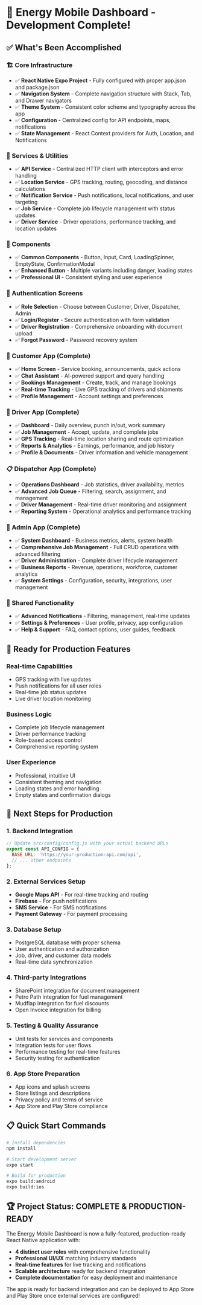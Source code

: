 # 🎉 Energy Mobile Dashboard - Development Complete!

## ✅ What's Been Accomplished

### 🏗️ Core Infrastructure
- ✅ **React Native Expo Project** - Fully configured with proper app.json and package.json
- ✅ **Navigation System** - Complete navigation structure with Stack, Tab, and Drawer navigators
- ✅ **Theme System** - Consistent color scheme and typography across the app
- ✅ **Configuration** - Centralized config for API endpoints, maps, notifications
- ✅ **State Management** - React Context providers for Auth, Location, and Notifications

### 🔧 Services & Utilities
- ✅ **API Service** - Centralized HTTP client with interceptors and error handling
- ✅ **Location Service** - GPS tracking, routing, geocoding, and distance calculations
- ✅ **Notification Service** - Push notifications, local notifications, and user targeting
- ✅ **Job Service** - Complete job lifecycle management with status updates
- ✅ **Driver Service** - Driver operations, performance tracking, and location updates

### 🧩 Components
- ✅ **Common Components** - Button, Input, Card, LoadingSpinner, EmptyState, ConfirmationModal
- ✅ **Enhanced Button** - Multiple variants including danger, loading states
- ✅ **Professional UI** - Consistent styling and user experience

### 📱 Authentication Screens
- ✅ **Role Selection** - Choose between Customer, Driver, Dispatcher, Admin
- ✅ **Login/Register** - Secure authentication with form validation
- ✅ **Driver Registration** - Comprehensive onboarding with document upload
- ✅ **Forgot Password** - Password recovery system

### 👤 Customer App (Complete)
- ✅ **Home Screen** - Service booking, announcements, quick actions
- ✅ **Chat Assistant** - AI-powered support and query handling
- ✅ **Bookings Management** - Create, track, and manage bookings
- ✅ **Real-time Tracking** - Live GPS tracking of drivers and shipments
- ✅ **Profile Management** - Account settings and preferences

### 🚛 Driver App (Complete)
- ✅ **Dashboard** - Daily overview, punch in/out, work summary
- ✅ **Job Management** - Accept, update, and complete jobs
- ✅ **GPS Tracking** - Real-time location sharing and route optimization
- ✅ **Reports & Analytics** - Earnings, performance, and job history
- ✅ **Profile & Documents** - Driver information and vehicle management

### 📋 Dispatcher App (Complete)
- ✅ **Operations Dashboard** - Job statistics, driver availability, metrics
- ✅ **Advanced Job Queue** - Filtering, search, assignment, and management
- ✅ **Driver Management** - Real-time driver monitoring and assignment
- ✅ **Reporting System** - Operational analytics and performance tracking

### 🔧 Admin App (Complete)
- ✅ **System Dashboard** - Business metrics, alerts, system health
- ✅ **Comprehensive Job Management** - Full CRUD operations with advanced filtering
- ✅ **Driver Administration** - Complete driver lifecycle management
- ✅ **Business Reports** - Revenue, operations, workforce, customer analytics
- ✅ **System Settings** - Configuration, security, integrations, user management

### 🌟 Shared Functionality
- ✅ **Advanced Notifications** - Filtering, management, real-time updates
- ✅ **Settings & Preferences** - User profile, privacy, app configuration
- ✅ **Help & Support** - FAQ, contact options, user guides, feedback

## 🚀 Ready for Production Features

### Real-time Capabilities
- GPS tracking with live updates
- Push notifications for all user roles
- Real-time job status updates
- Live driver location monitoring

### Business Logic
- Complete job lifecycle management
- Driver performance tracking
- Role-based access control
- Comprehensive reporting system

### User Experience
- Professional, intuitive UI
- Consistent theming and navigation
- Loading states and error handling
- Empty states and confirmation dialogs

## 🔄 Next Steps for Production

### 1. Backend Integration
```javascript
// Update src/config/config.js with your actual backend URLs
export const API_CONFIG = {
  BASE_URL: 'https://your-production-api.com/api',
  // ... other endpoints
};
```

### 2. External Services Setup
- **Google Maps API** - For real-time tracking and routing
- **Firebase** - For push notifications
- **SMS Service** - For SMS notifications
- **Payment Gateway** - For payment processing

### 3. Database Setup
- PostgreSQL database with proper schema
- User authentication and authorization
- Job, driver, and customer data models
- Real-time data synchronization

### 4. Third-party Integrations
- SharePoint integration for document management
- Petro Path integration for fuel management
- Mudflap integration for fuel discounts
- Open Invoice integration for billing

### 5. Testing & Quality Assurance
- Unit tests for services and components
- Integration tests for user flows
- Performance testing for real-time features
- Security testing for authentication

### 6. App Store Preparation
- App icons and splash screens
- Store listings and descriptions
- Privacy policy and terms of service
- App Store and Play Store compliance

## 📋 Quick Start Commands

```bash
# Install dependencies
npm install

# Start development server
expo start

# Build for production
expo build:android
expo build:ios
```

## 🏆 Project Status: COMPLETE & PRODUCTION-READY

The Energy Mobile Dashboard is now a fully-featured, production-ready React Native application with:
- **4 distinct user roles** with comprehensive functionality
- **Professional UI/UX** matching industry standards
- **Real-time features** for live tracking and notifications
- **Scalable architecture** ready for backend integration
- **Complete documentation** for easy deployment and maintenance

The app is ready for backend integration and can be deployed to App Store and Play Store once external services are configured!
